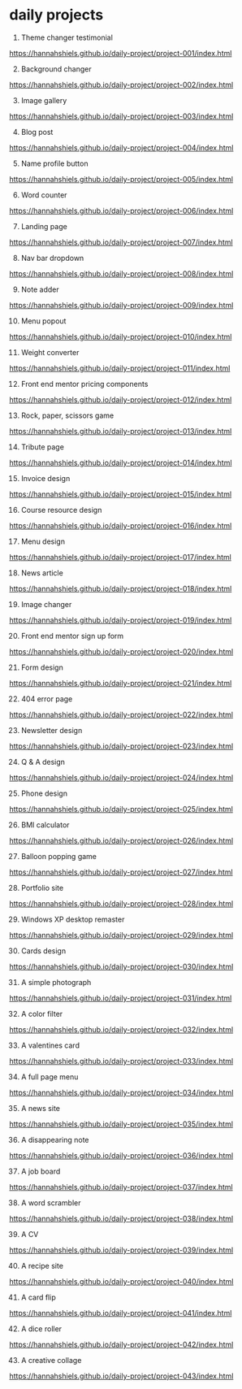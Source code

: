 # daily projects

1. Theme changer testimonial

https://hannahshiels.github.io/daily-project/project-001/index.html

2. Background changer 

https://hannahshiels.github.io/daily-project/project-002/index.html

3. Image gallery

https://hannahshiels.github.io/daily-project/project-003/index.html

4. Blog post

https://hannahshiels.github.io/daily-project/project-004/index.html

5. Name profile button

https://hannahshiels.github.io/daily-project/project-005/index.html

6. Word counter 

https://hannahshiels.github.io/daily-project/project-006/index.html

7. Landing page

https://hannahshiels.github.io/daily-project/project-007/index.html

8. Nav bar dropdown 

https://hannahshiels.github.io/daily-project/project-008/index.html

9. Note adder 

https://hannahshiels.github.io/daily-project/project-009/index.html

10. Menu popout 

https://hannahshiels.github.io/daily-project/project-010/index.html

11. Weight converter

https://hannahshiels.github.io/daily-project/project-011/index.html

12. Front end mentor pricing components 

https://hannahshiels.github.io/daily-project/project-012/index.html

13. Rock, paper, scissors game 

https://hannahshiels.github.io/daily-project/project-013/index.html

14. Tribute page

https://hannahshiels.github.io/daily-project/project-014/index.html

15. Invoice design 

https://hannahshiels.github.io/daily-project/project-015/index.html

16. Course resource design 

https://hannahshiels.github.io/daily-project/project-016/index.html

17. Menu design

https://hannahshiels.github.io/daily-project/project-017/index.html

18. News article 

https://hannahshiels.github.io/daily-project/project-018/index.html

19. Image changer 

https://hannahshiels.github.io/daily-project/project-019/index.html

20. Front end mentor sign up form 

https://hannahshiels.github.io/daily-project/project-020/index.html

21. Form design 

https://hannahshiels.github.io/daily-project/project-021/index.html

22. 404 error page 

https://hannahshiels.github.io/daily-project/project-022/index.html

23. Newsletter design 

https://hannahshiels.github.io/daily-project/project-023/index.html

24. Q & A design 

https://hannahshiels.github.io/daily-project/project-024/index.html

25. Phone design 

https://hannahshiels.github.io/daily-project/project-025/index.html

26. BMI calculator

https://hannahshiels.github.io/daily-project/project-026/index.html

27. Balloon popping game

https://hannahshiels.github.io/daily-project/project-027/index.html

28. Portfolio site

https://hannahshiels.github.io/daily-project/project-028/index.html

29. Windows XP desktop remaster

https://hannahshiels.github.io/daily-project/project-029/index.html

30. Cards design

https://hannahshiels.github.io/daily-project/project-030/index.html

31. A simple photograph

https://hannahshiels.github.io/daily-project/project-031/index.html

32. A color filter

https://hannahshiels.github.io/daily-project/project-032/index.html

33. A valentines card

https://hannahshiels.github.io/daily-project/project-033/index.html

34. A full page menu

https://hannahshiels.github.io/daily-project/project-034/index.html

35. A news site

https://hannahshiels.github.io/daily-project/project-035/index.html

36. A disappearing note

https://hannahshiels.github.io/daily-project/project-036/index.html

37. A job board

https://hannahshiels.github.io/daily-project/project-037/index.html

38. A word scrambler

https://hannahshiels.github.io/daily-project/project-038/index.html

39. A CV

https://hannahshiels.github.io/daily-project/project-039/index.html

40. A recipe site

https://hannahshiels.github.io/daily-project/project-040/index.html

41. A card flip

https://hannahshiels.github.io/daily-project/project-041/index.html

42. A dice roller

https://hannahshiels.github.io/daily-project/project-042/index.html

43. A creative collage

https://hannahshiels.github.io/daily-project/project-043/index.html























































